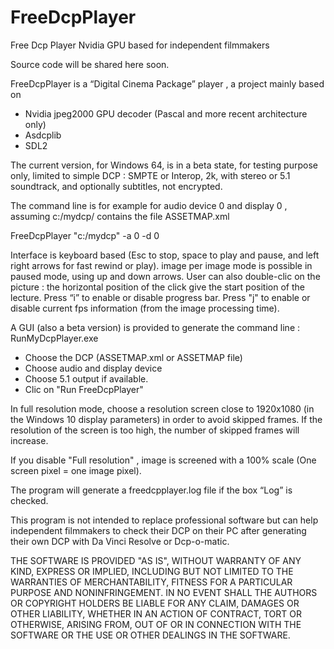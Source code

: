 # FreeDcpPlayer

Free Dcp Player Nvidia GPU based for independent filmmakers

Source code will be shared here soon.

FreeDcpPlayer is a “Digital Cinema Package”  player ,  a project mainly based on
- Nvidia jpeg2000 GPU decoder (Pascal and more recent architecture only)
- Asdcplib
- SDL2

The current version, for Windows 64, is in a beta state, for testing purpose only, limited to simple DCP :
SMPTE or Interop, 2k, with stereo or 5.1 soundtrack, and optionally subtitles, not encrypted.

The command line is for example for audio device 0 and display 0 , assuming c:/mydcp/ contains the file ASSETMAP.xml

FreeDcpPlayer "c:/mydcp" -a 0 -d 0

Interface is keyboard based (Esc to stop, space to play  and pause, and left right arrows for fast rewind or play). 
image per image mode is possible in paused mode, using up and down arrows.
User can also double-clic on the picture  : the horizontal position of the click give the start position of the lecture.
Press “i” to enable or disable progress bar.
Press "j" to enable or disable current fps information (from the image processing time).

A GUI (also a beta version) is provided to generate the command line : RunMyDcpPlayer.exe
- Choose the DCP (ASSETMAP.xml or ASSETMAP file)
- Choose audio and display device
- Choose 5.1 output if available.
- Clic on "Run FreeDcpPlayer"

In full resolution mode, choose a resolution screen close to 1920x1080 (in the Windows 10 display parameters) in order to avoid skipped frames.
If the resolution of the screen is too high, the number of skipped frames will increase.

If you disable "Full resolution" , image is screened with a 100% scale (One screen pixel = one image pixel).

The program will generate a freedcpplayer.log file if the box “Log” is checked.

This program is not intended to replace professional software but can help independent filmmakers 
to check their DCP on their PC after generating their own DCP with Da Vinci Resolve or Dcp-o-matic.


THE SOFTWARE IS PROVIDED "AS IS", WITHOUT WARRANTY OF ANY KIND, EXPRESS OR IMPLIED, INCLUDING BUT NOT LIMITED TO THE WARRANTIES OF MERCHANTABILITY, FITNESS FOR A PARTICULAR PURPOSE AND NONINFRINGEMENT. IN NO EVENT SHALL THE AUTHORS OR COPYRIGHT HOLDERS BE LIABLE FOR ANY CLAIM, DAMAGES OR OTHER LIABILITY, WHETHER IN AN ACTION OF CONTRACT, TORT OR OTHERWISE, ARISING FROM, OUT OF OR IN CONNECTION WITH THE SOFTWARE OR THE USE OR OTHER DEALINGS IN THE SOFTWARE.
